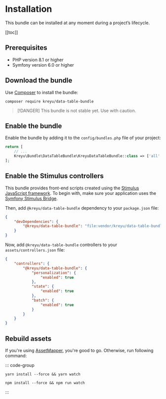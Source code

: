 # Installation

This bundle can be installed at any moment during a project’s lifecycle.

[[toc]]

## Prerequisites

- PHP version 8.1 or higher
- Symfony version 6.0 or higher

## Download the bundle

Use [Composer](https://getcomposer.org/) to install the bundle:

```shell-vue
composer require kreyu/data-table-bundle
```

> [!DANGER] This bundle is not stable yet. Use with caution.

## Enable the bundle

Enable the bundle by adding it to the `config/bundles.php` file of your project:

```php
return [
    // ...
    Kreyu\Bundle\DataTableBundle\KreyuDataTableBundle::class => ['all' => true],
];
```

## Enable the Stimulus controllers

This bundle provides front-end scripts created using the [Stimulus JavaScript framework](https://stimulus.hotwired.dev/).
To begin with, make sure your application uses the [Symfony Stimulus Bridge](https://github.com/symfony/stimulus-bridge).

Then, add `@kreyu/data-table-bundle` dependency to your `package.json` file:

```json
{
    "devDependencies": {
        "@kreyu/data-table-bundle": "file:vendor/kreyu/data-table-bundle/assets"
    }
}
```

Now, add `@kreyu/data-table-bundle` controllers to your `assets/controllers.json` file:

```json
{
    "controllers": {
        "@kreyu/data-table-bundle": {
            "personalization": {
                "enabled": true
            },
            "state": {
                "enabled": true
            },
            "batch": {
                "enabled": true
            }
        }
    }
}
```

## Rebuild assets

If you're using [AssetMapper](https://symfony.com/doc/current/frontend.html#assetmapper-recommended), you're good to go. Otherwise, run following command:

::: code-group

```shell [yarn]
yarn install --force && yarn watch
```

```shell [npm]
npm install --force && npm run watch
```

:::
